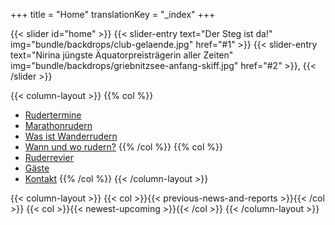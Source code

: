 +++
title = "Home"
translationKey = "_index"
+++

{{< slider id="home" >}}
    {{< slider-entry
        text="Der Steg ist da!"
        img="bundle/backdrops/club-gelaende.jpg"
        href="#1" >}}
    {{< slider-entry
        text="Nirina jüngste Äquatorpreisträgerin aller Zeiten"
        img="bundle/backdrops/griebnitzsee-anfang-skiff.jpg"
        href="#2" >}},
{{< /slider >}}

{{< column-layout >}}
{{% col %}}
- [Rudertermine](/club/wochentermine.md)
- [Marathonrudern](/club/marathon)
- [Was ist Wanderrudern](/club/infos/was-ist-wanderrudern)
- [Wann und wo rudern?](/club/infos/wann-und-wo-rudern)
{{% /col %}}
{{% col %}}
- [Ruderrevier](/club/infos/ruderrevier)
- [Gäste](/club/gaeste)
- [Kontakt](/club/vorstand)
{{% /col %}}
{{< /column-layout >}}

{{< column-layout >}}
    {{< col >}}{{< previous-news-and-reports >}}{{< /col >}}
    {{< col >}}{{< newest-upcoming >}}{{< /col >}}
{{< /column-layout >}}
